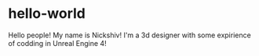 # hello-world
Hello people! 
My name is Nickshiv! I'm a 3d designer with some expirience of codding in Unreal Engine 4!
